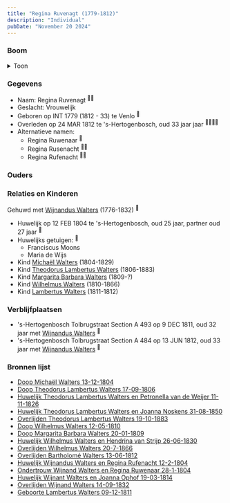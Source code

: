 ```yaml
---
title: "Regina Ruvenagt (1779-1812)"
description: "Individual"
pubDate: "November 20 2024"
---
```


### Boom
<details><summary>Toon</summary>

![test](https://www.plantuml.com/plantuml/svg/ZPJVRjem5CRl_HH7vQBRHQJyeGGGeYqiQAqAgoXRDKqJSfAp9CEnaMrQeOedscFinUP01WNw9tTnxC_dvy_VyONILEf5peYQPNnE9SqXfD4iaMB1uxvWGeAMb2ipXLoJD8iHean633VVcC_r4dBCGvHgyqjfb2ZqSexasQuHeqh14m60df0noacQHJEEIdKwESrujmiUMH5o2hVhKegGZUHaZ4d6AOmN3yXfea-0AhYoRSTsOIkj3Ng15tXc_wTV6R9u1PrsICFbD1HQCsntuMeq0SVtM_31QJekME1v7-4RSYQUITHimTYKydWQIQ5KA0oVqRfr65wEOIqyLTPdb5eao4EXehHWBa7liz_SQ1SAxYap9gWTgWDG2xp1sQ3t1gBZm_NNcuAo0UVlKpbrk0jk3PNt8bK9rMa_OXndF2aKBWo2db7OzJNQmBPj8wwnB4dr4XaJZmPlAnrcKKh__c57nt7FAXt7Wqz1Vrsjqd5SO_9tiznjmHtc9ZGysR5CKXInaCRR6rfaJH-xR3UR5LtUs6PNSxa5N_ecEisczuRBGoeJAZDDeKTbQDYFFMj0XPIwDbnVZWguLXMuSxDejOiVIv7bByJFzIiPy_y27BjAxGArI6kpqNZ3c5Tlo_4hzKIhp93Z71Tv_-uyWpXwjM_BHyIooaOWPQlkVfGDOfMftnkRk1tCDmx6_lxOTqZPFDOFyr36o7zkDohZkpzHx5X6vt329-Mz7aoO6kG2pHkKity0)
</details>

### Gegevens
- Naam: Regina Ruvenagt <sup><a href="../s00136/" style="text-decoration:none" title="Huwelijk Theodorus Lambertus Walters en Petronella van de Weijer 11-11-1826">:link:</a><a href="../s00168/" style="text-decoration:none" title="Doop Michaël Walters 13-12-1804">:link:</a></sup>
- Geslacht: Vrouwelijk
- Geboren op INT 1779 (1812 - 33) te Venlo <sup><a href="../s00171/" style="text-decoration:none" title="Overlijden Regine Rufenacht 24-03-1812">:link:</a></sup>
- Overleden op 24 MAR 1812 te 's-Hertogenbosch, oud 33 jaar jaar <sup><a href="../s00136/" style="text-decoration:none" title="Huwelijk Theodorus Lambertus Walters en Petronella van de Weijer 11-11-1826">:link:</a><a href="../s00171/" style="text-decoration:none" title="Overlijden Regine Rufenacht 24-03-1812">:link:</a><a href="../s00173/" style="text-decoration:none" title="Huwelijk Wilhelmus Walters en Hendrina van Strijp 26-06-1830">:link:</a><a href="../s00163/" style="text-decoration:none" title="Huwelijk Wijnant Walters en Joanna Ophof 19-03-1814">:link:</a></sup>
- Alternatieve namen:
  - Regina Ruwenaar <sup><a href="../s00205/" style="text-decoration:none" title="Ondertrouw Wijnand Walters en Regina Ruwenaar 28-1-1804">:link:</a></sup>
  - Regina Rusenacht <sup><a href="../s00173/" style="text-decoration:none" title="Huwelijk Wilhelmus Walters en Hendrina van Strijp 26-06-1830">:link:</a><a href="../s00175/" style="text-decoration:none" title="Overlijden Wijnand Walters 14-09-1832">:link:</a></sup>
  - Regina Rufenacht <sup><a href="../s00242/" style="text-decoration:none" title="Huwelijk Wijnandus Walters en Regina Rufenacht 12-2-1804">:link:</a><a href="../s00163/" style="text-decoration:none" title="Huwelijk Wijnant Walters en Joanna Ophof 19-03-1814">:link:</a></sup>

### Ouders

### Relaties en Kinderen

Gehuwd met [Wijnandus Walters](../i00101/) (1776-1832) <sup><a href="../s00242/" style="text-decoration:none" title="Huwelijk Wijnandus Walters en Regina Rufenacht 12-2-1804">:link:</a></sup>
- Huwelijk op 12 FEB 1804 te 's-Hertogenbosch, oud 25 jaar, partner oud 27 jaar <sup><a href="../s00242/" style="text-decoration:none" title="Huwelijk Wijnandus Walters en Regina Rufenacht 12-2-1804">:link:</a></sup>
- Huwelijks getuigen:  <sup><a href="../s00242/" style="text-decoration:none" title="Huwelijk Wijnandus Walters en Regina Rufenacht 12-2-1804">:link:</a></sup>
  - Franciscus Moons
  - Maria de Wijs
- Kind [Michaël Walters](../i00125/) (1804-1829)
- Kind [Theodorus Lambertus Walters](../i00088/) (1806-1883)
- Kind [Margarita Barbara Walters](../i00126/) (1809-?)
- Kind [Wilhelmus Walters](../i00127/) (1810-1866)
- Kind [Lambertus Walters](../i00171/) (1811-1812)

### Verblijfplaatsen
- 's-Hertogenbosch Tolbrugstraat Section A 493 op 9 DEC 1811, oud 32 jaar met [Wijnandus Walters](../i00101/) <sup><a href="../s00294/" style="text-decoration:none" title="Geboorte Lambertus Walters 09-12-1811">:link:</a></sup>
- 's-Hertogenbosch Tolbrugstraat Section A 484 op 13 JUN 1812, oud 33 jaar met [Wijnandus Walters](../i00101/) <sup><a href="../s00172/" style="text-decoration:none" title="Overlijden Bartholomé Walters 13-06-1812">:link:</a></sup>

### Bronnen lijst
- [Doop Michaël Walters 13-12-1804](../s00168/)
- [Doop Theodorus Lambertus Walters 17-09-1806](../s00229/)
- [Huwelijk Theodorus Lambertus Walters en Petronella van de Weijer 11-11-1826](../s00136/)
- [Huwelijk Theodorus Lambertus Walters en Joanna Noskens 31-08-1850](../s00147/)
- [Overlijden Theodorus Lambertus Walters 19-10-1883](../s00156/)
- [Doop Wilhelmus Walters 12-05-1810](../s00170/)
- [Doop Margarita Barbara Walters 20-01-1809](../s00169/)
- [Huwelijk Wilhelmus Walters en Hendrina van Strijp 26-06-1830](../s00173/)
- [Overlijden Wilhelmus Walters 20-7-1866](../s00231/)
- [Overlijden Bartholomé Walters 13-06-1812](../s00172/)
- [Huwelijk Wijnandus Walters en Regina Rufenacht 12-2-1804](../s00242/)
- [Ondertrouw Wijnand Walters en Regina Ruwenaar 28-1-1804](../s00205/)
- [Huwelijk Wijnant Walters en Joanna Ophof 19-03-1814](../s00163/)
- [Overlijden Wijnand Walters 14-09-1832](../s00175/)
- [Geboorte Lambertus Walters 09-12-1811](../s00294/)